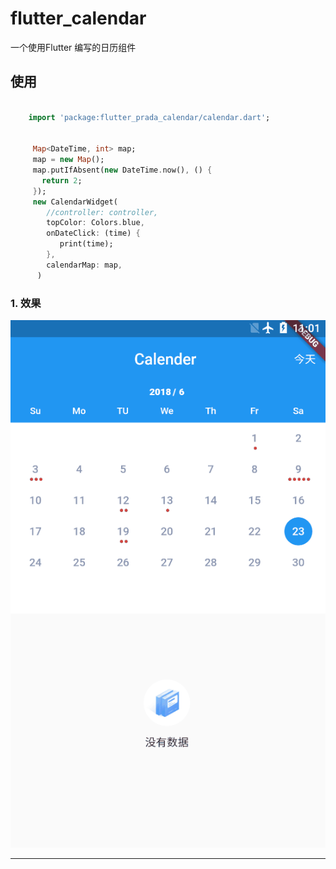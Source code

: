 # flutter_calendar

 一个使用Flutter 编写的日历组件

## 使用


```dart

    import 'package:flutter_prada_calendar/calendar.dart';


     Map<DateTime, int> map;
     map = new Map();
     map.putIfAbsent(new DateTime.now(), () {
       return 2;
     });
     new CalendarWidget(
        //controller: controller,
        topColor: Colors.blue,
        onDateClick: (time) {
           print(time);
        },
        calendarMap: map,
      )
```



### 1. 效果



![standard view](https://github.com/304449912/flutter_calender/blob/master/screenGif/screen.gif)

***
